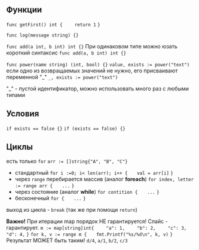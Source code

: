 ## Функции
`func getFirst() int {`
`    return 1`
`}`

`func log(message string) {}`

`func add(a int, b int) int {}`
При одинаковом типе можно юзать короткий синтаксис
`func add(a, b int) int {}`


`func power(name string) (int, bool) {}`
`value, exists := power("text")`
если одно из возвращаемых значений не нужно, его присваивают переменной "_"
`_, exists := power("text")`

"_" - пустой идентификатор, можно использовать много раз с любыми типами


## Условия
`if exists == false {}`
`if (exists == false) {}`

## Циклы
есть только `for`
`arr := []string{"A", "B", "C"}`
- стандартный
`for i :=0; i< len(arr); i++ {`
`   val = arr[i]`
`}`
- через `range` перебирается массив (аналог **foreach**)
`for index, letter := range arr {`
`   ...`
`}`
- через состояние (аналог **while**)
`for contition {`
`   ...`
`}`
- бесконечный
`for {`
`   ...`
`}`

выход из цикла - `break` (так же при помощи `return`)

**Важно!** При итерации map порядок НЕ гарантируется! Слайс - гарантирует.
`m := map[string]int{`
`    "a": 1,`
`    "b": 2,`
`    "c": 3,`
`    "d": 4,`
`}`
`for k, v := range m {`
`   fmt.Printf("%s/%d\n", k, v)`
`}`
Результат МОЖЕТ быть таким!
`d/4`, `a/1`, `b/2`, `c/3`